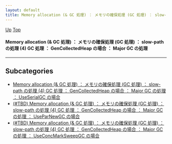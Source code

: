 ```yaml
---
layout: default
title: Memory allocation (& GC 処理) ： メモリの確保処理 (GC 処理) ： slow-path の処理 (4) GC 処理 ： GenCollectedHeap の場合 ： Major GC の処理
---
```

[Up](no28916sKh.html) [Top](../index.html)

#### Memory allocation (& GC 処理) ： メモリの確保処理 (GC 処理) ： slow-path の処理 (4) GC 処理 ： GenCollectedHeap の場合 ： Major GC の処理

--- 



## Subcategories
* [Memory allocation (& GC 処理) ： メモリの確保処理 (GC 処理) ： slow-path の処理 (4) GC 処理 ： GenCollectedHeap の場合 ： Major GC の処理 ： UseSerialGC の場合](no2114hPa.html)
* [(#TBD) Memory allocation (& GC 処理) ： メモリの確保処理 (GC 処理) ： slow-path の処理 (4) GC 処理 ： GenCollectedHeap の場合 ： Major GC の処理 ： UseParNewGC の場合](nouvKMcYKk.html)
* [(#TBD) Memory allocation (& GC 処理) ： メモリの確保処理 (GC 処理) ： slow-path の処理 (4) GC 処理 ： GenCollectedHeap の場合 ： Major GC の処理 ： UseConcMarkSweepGC の場合](noXD2CnRoE.html)



